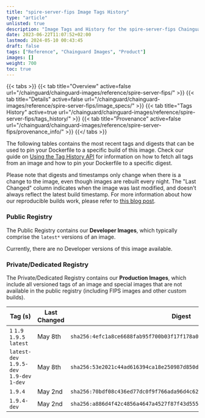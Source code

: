 ```yaml
---
title: "spire-server-fips Image Tags History"
type: "article"
unlisted: true
description: "Image Tags and History for the spire-server-fips Chainguard Image"
date: 2023-06-22T11:07:52+02:00
lastmod: 2024-05-10 00:43:45
draft: false
tags: ["Reference", "Chainguard Images", "Product"]
images: []
weight: 700
toc: true
---
```


{{< tabs >}}
{{< tab title="Overview" active=false url="/chainguard/chainguard-images/reference/spire-server-fips/" >}}
{{< tab title="Details" active=false url="/chainguard/chainguard-images/reference/spire-server-fips/image_specs/" >}}
{{< tab title="Tags History" active=true url="/chainguard/chainguard-images/reference/spire-server-fips/tags_history/" >}}
{{< tab title="Provenance" active=false url="/chainguard/chainguard-images/reference/spire-server-fips/provenance_info/" >}}
{{</ tabs >}}

The following tables contains the most recent tags and digests that can be used to pin your Dockerfile to a specific build of this image. Check our guide on [Using the Tag History API](/chainguard/chainguard-images/using-the-tag-history-api/) for information on how to fetch all tags from an image and how to pin your Dockerfile to a specific digest.

Please note that digests and timestamps only change when there is a change to the image, even though images are rebuilt every night. The "Last Changed" column indicates when the image was last modified, and doesn't always reflect the latest build timestamp. For more information about how our reproducible builds work, please refer to [this blog post](https://www.chainguard.dev/unchained/reproducing-chainguards-reproducible-image-builds).

### Public Registry
The Public Registry contains our **Developer Images**, which typically comprise the `latest*` versions of an image.

Currently, there are no Developer versions of this image available.

### Private/Dedicated Registry
The Private/Dedicated Registry contains our **Production Images**, which include all versioned tags of an image and special images that are not available in the public registry (including FIPS images and other custom builds).

| Tag (s)                                     | Last Changed | Digest                                                                    |
|---------------------------------------------|--------------|---------------------------------------------------------------------------|
|  `1` `1.9` `1.9.5` `latest`                 | May 8th      | `sha256:4efc1a8ce6688fab95f700b03f17f178a0a303bfae41b078a0afe68b21d698f5` |
|  `latest-dev` `1.9.5-dev` `1.9-dev` `1-dev` | May 8th      | `sha256:53e2021c44ad616394ca18e250987d850da196662f8028c1a243e31340c67680` |
|  `1.9.4`                                    | May 2nd      | `sha256:70bdf08c436ed77dc0f9f766ada96d4c62932340f69d5c604fec5a549d1c7d7d` |
|  `1.9.4-dev`                                | May 2nd      | `sha256:a886d4f42c4856a4647a4527f87f43d555bdc69ae6b0a5076bff5f9c1dfed65d` |

